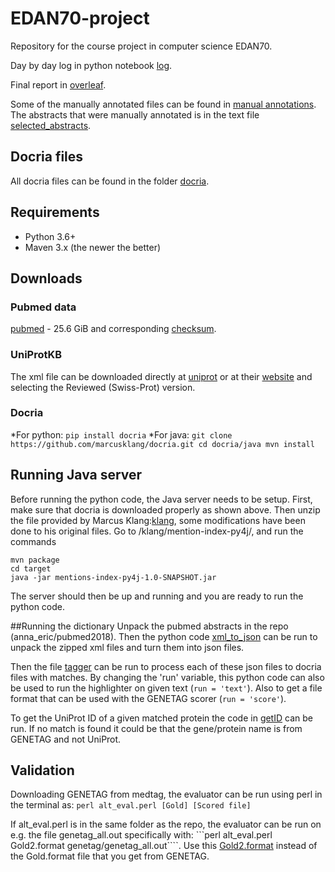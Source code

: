 # EDAN70-project
Repository for the course project in computer science EDAN70.


Day by day log in python notebook [log](log.ipynb).


Final report in [overleaf](https://www.overleaf.com/project/5ca3678e16331457dbbc3c58 "overleaf").


Some of the manually annotated files can be found in [manual annotations](manual_annotations.pdf). The abstracts that were manually annotated is in the text file [selected_abstracts](selected_abstracts.txt).

## Docria files
All docria files can be found in the folder [docria](https://www.dropbox.com/sh/mmcr13996tju74f/AABG2qNlPHDregsoDJ6kXFNaa?dl=0 "dropbox").


## Requirements
* Python 3.6+
* Maven 3.x (the newer the better)


## Downloads
### Pubmed data
[pubmed](https://fileadmin.cs.lth.se/nlp/pubmed/pubmed2018.tar) - 25.6 GiB and corresponding [checksum](https://fileadmin.cs.lth.se/nlp/pubmed/pubmed2018.tar.md5).

### UniProtKB
The xml file can be downloaded directly at [uniprot](ftp://ftp.uniprot.org/pub/databases/uniprot/current_release/knowledgebase/complete/uniprot_sprot.xml.gz "download") or at their [website](https://www.uniprot.org/downloads "uniprot") and selecting the Reviewed (Swiss-Prot) version.

### Docria
*For python: ```pip install docria```
*For java: ```git clone https://github.com/marcusklang/docria.git
cd docria/java
mvn install```

## Running Java server
Before running the python code, the Java server needs to be setup. First, make sure that docria is downloaded properly as shown above. Then unzip the file provided by Marcus Klang:[klang](klang.zip), some modifications have been done to his original files. Go to /klang/mention-index-py4j/, and run the commands 
```
mvn package
cd target
java -jar mentions-index-py4j-1.0-SNAPSHOT.jar
```
The server should then be up and running and you are ready to run the python code.


##Running the dictionary
Unpack the pubmed abstracts in the repo (anna_eric/pubmed2018). Then the python code [xml_to_json](xml_to_json) can be run to unpack the zipped xml files and turn them into json files.

Then the file [tagger](tagger.py) can be run to process each of these json files to docria files with matches. By changing the 'run' variable, this python code can also be used to run the highlighter on given text (```run = 'text'```). Also to get a file format that can be used with the GENETAG scorer (```run = 'score'```).

To get the UniProt ID of a given matched protein the code in [getID](getID.py) can be run. If no match is found it could be that the gene/protein name is from GENETAG and not UniProt.

## Validation
Downloading GENETAG from medtag, the evaluator can be run using perl in the terminal as:
```perl alt_eval.perl [Gold] [Scored file]```

If alt_eval.perl is in the same folder as the repo, the evaluator can be run on e.g. the file genetag_all.out specifically with:
```perl alt_eval.perl Gold2.format genetag/genetag_all.out````. Use this [Gold2.format](Gold2.format) instead of the Gold.format file that you get from GENETAG. 

